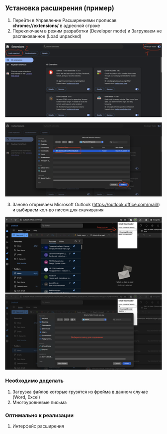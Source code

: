 ## Установка расширения (пример)

1. Перейти в Управление Расширениями прописав **chrome://extensions/** в адресной строке
2. Переключаем в режим разработки (Developer mode) и Загружаем не распакованное (Load unpacked)

![1.png](images/1.png)

![2.png](images/2.png)

3. Заново открываем Microsoft Outlook (https://outlook.office.com/mail/) и выбираем кол-во писем для скачивания

![3.png](images/3.png)
![4.png](images/4.png)

### Необходимо доделать
1) Загрузка файлов которые грузятся из фрейма в данном случае (Word, Excel)
2) Многоуровневые письма

### Оптимально к реализации
1) Интерфейс расширения